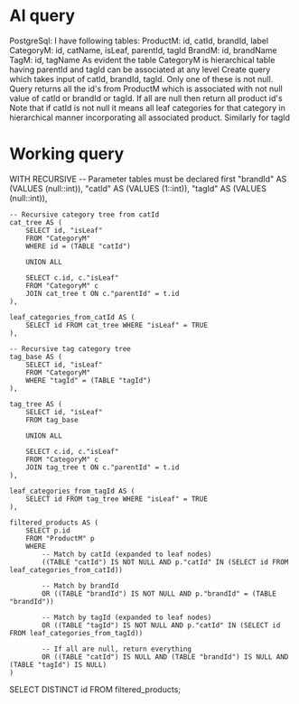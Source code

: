 # AI query
PostgreSql: I have following tables:
ProductM: id, catId, brandId, label
CategoryM: id, catName, isLeaf, parentId, tagId
BrandM: id, brandName
TagM: id, tagName
As evident the table CategoryM is hierarchical table having parentId and tagId can be associated at any level
Create query which takes input of catId, brandId, tagId. Only one of these is not null.
Query returns all the id's from ProductM which is associated with not null value of catId or brandId or tagId. If all are null then return all product id's
Note that if catId is not null it means all leaf categories for that category in hierarchical manner incorporating all associated product. Similarly for tagId

# Working query

WITH RECURSIVE 
    -- Parameter tables must be declared first
    "brandId" AS (VALUES (null::int)),
    "catId" AS (VALUES (1::int)),
    "tagId" AS (VALUES (null::int)),

    -- Recursive category tree from catId
    cat_tree AS (
        SELECT id, "isLeaf"
        FROM "CategoryM"
        WHERE id = (TABLE "catId")

        UNION ALL

        SELECT c.id, c."isLeaf"
        FROM "CategoryM" c
        JOIN cat_tree t ON c."parentId" = t.id
    ),

    leaf_categories_from_catId AS (
        SELECT id FROM cat_tree WHERE "isLeaf" = TRUE
    ),

    -- Recursive tag category tree
    tag_base AS (
        SELECT id, "isLeaf"
        FROM "CategoryM"
        WHERE "tagId" = (TABLE "tagId")
    ),
    
    tag_tree AS (
        SELECT id, "isLeaf"
        FROM tag_base

        UNION ALL

        SELECT c.id, c."isLeaf"
        FROM "CategoryM" c
        JOIN tag_tree t ON c."parentId" = t.id
    ),

    leaf_categories_from_tagId AS (
        SELECT id FROM tag_tree WHERE "isLeaf" = TRUE
    ),

    filtered_products AS (
        SELECT p.id
        FROM "ProductM" p
        WHERE
            -- Match by catId (expanded to leaf nodes)
            ((TABLE "catId") IS NOT NULL AND p."catId" IN (SELECT id FROM leaf_categories_from_catId))

            -- Match by brandId
            OR ((TABLE "brandId") IS NOT NULL AND p."brandId" = (TABLE "brandId"))

            -- Match by tagId (expanded to leaf nodes)
            OR ((TABLE "tagId") IS NOT NULL AND p."catId" IN (SELECT id FROM leaf_categories_from_tagId))

            -- If all are null, return everything
            OR ((TABLE "catId") IS NULL AND (TABLE "brandId") IS NULL AND (TABLE "tagId") IS NULL)
    )

SELECT DISTINCT id FROM filtered_products;